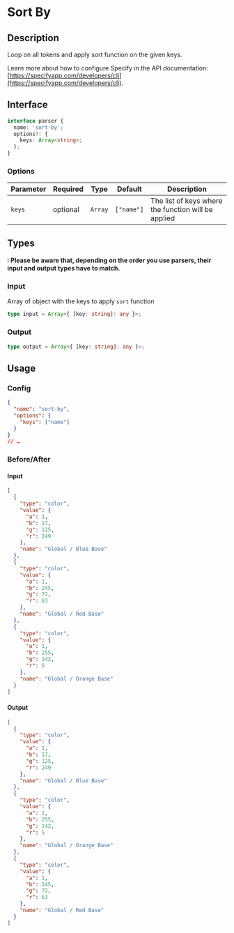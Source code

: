 # Sort By

## Description

Loop on all tokens and apply sort function on the given keys.

Learn more about how to configure Specify in the API documentation: [https://specifyapp.com/developers/cli](https://specifyapp.com/developers/cli).

## Interface

```ts
interface parser {
  name: 'sort-by';
  options?: {
    keys: Array<string>;
  };
}
```

### Options

| Parameter | Required | Type    | Default    | Description                                         |
| --------- | -------- | ------- | ---------- | --------------------------------------------------- |
| `keys`    | optional | `Array` | `["name"]` | The list of keys where the function will be applied |

## Types

ℹ️ **Please be aware that, depending on the order you use parsers, their input and output types have to match.**

### Input

Array of object with the keys to apply `sort` function

```ts
type input = Array<{ [key: string]: any }>;
```

### Output

```ts
type output = Array<{ [key: string]: any }>;
```

## Usage

### Config

```json
{
  "name": "sort-by",
  "options": {
    "keys": ["name"]
  }
}
// …
```

### Before/After

#### Input

```json
[
  {
    "type": "color",
    "value": {
      "a": 1,
      "b": 17,
      "g": 125,
      "r": 249
    },
    "name": "Global / Blue Base"
  },
  {
    "type": "color",
    "value": {
      "a": 1,
      "b": 245,
      "g": 72,
      "r": 63
    },
    "name": "Global / Red Base"
  },
  {
    "type": "color",
    "value": {
      "a": 1,
      "b": 255,
      "g": 142,
      "r": 5
    },
    "name": "Global / Orange Base"
  }
]
```

#### Output

```json
[
  {
    "type": "color",
    "value": {
      "a": 1,
      "b": 17,
      "g": 125,
      "r": 249
    },
    "name": "Global / Blue Base"
  },
  {
    "type": "color",
    "value": {
      "a": 1,
      "b": 255,
      "g": 142,
      "r": 5
    },
    "name": "Global / Orange Base"
  },
  {
    "type": "color",
    "value": {
      "a": 1,
      "b": 245,
      "g": 72,
      "r": 63
    },
    "name": "Global / Red Base"
  }
]
```

